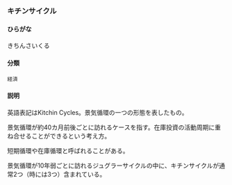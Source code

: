 <div style="display:none;">

## [あ行](securities-terms?id=あ行)
## [か行](securities-terms?id=か行)

</div>

### キチンサイクル

#### ひらがな

きちんさいくる

#### 分類

`経済`

#### 説明

英語表記はKitchin Cycles。景気循環の一つの形態を表したもの。
 
景気循環が約40カ月前後ごとに訪れるケースを指す。在庫投資の活動周期に重ね合せることができるという考え方。
短期循環や在庫循環と呼ばれることがある。
 
景気循環が10年弱ごとに訪れるジュグラーサイクルの中に、キチンサイクルが通常2つ（時には3つ）含まれている。

<div style="display:none;">

## [さ行](securities-terms?id=さ行)
## [た行](securities-terms?id=た行)
## [な行](securities-terms?id=な行)
## [は行](securities-terms?id=は行)
## [ま行](securities-terms?id=ま行)
## [や行](securities-terms?id=や行)
## [ら行](securities-terms?id=ら行)
## [わ行](securities-terms?id=わ行)
## [英数字・記号](securities-terms?id=英数字・記号)

</div>

